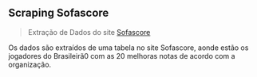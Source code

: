 ## Scraping Sofascore

> Extração de Dados do site [Sofascore](https://www.sofascore.com/pt/)

Os dados são extraídos de uma tabela no site Sofascore, aonde estão os jogadores do Brasileirã0 com as 20 melhoras notas de acordo com a organização.

